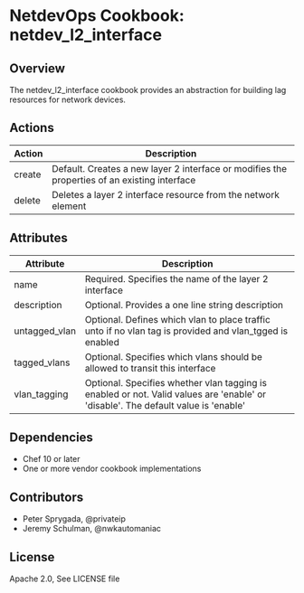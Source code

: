 # NetdevOps Cookbook: netdev_l2_interface

## Overview
The netdev_l2_interface cookbook provides an abstraction for building lag resources for network devices.   

## Actions

| Action | Description |
| ------ | ------- |
| create | Default. Creates a new layer 2 interface or modifies the properties of an existing interface |
| delete | Deletes a layer 2 interface resource from the network element |

## Attributes

| Attribute | Description |
| --------- | ----------- |
| name | Required.  Specifies the name of the layer 2 interface |
| description | Optional. Provides a one line string description |
| untagged_vlan | Optional. Defines which vlan to place traffic unto if no vlan tag is provided and vlan_tgged is enabled |
| tagged_vlans | Optional. Specifies which vlans should be allowed to transit this interface |
| vlan_tagging | Optional. Specifies whether vlan tagging is enabled or not.  Valid values are 'enable' or 'disable'.  The default value is 'enable' |


## Dependencies
  * Chef 10 or later
  * One or more vendor cookbook implementations
  
## Contributors
  * Peter Sprygada, @privateip
  * Jeremy Schulman, @nwkautomaniac

## License
Apache 2.0, See LICENSE file
